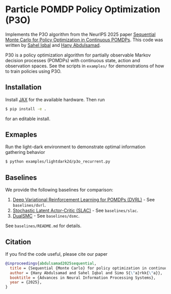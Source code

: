 # Particle POMDP Policy Optimization (P3O)

Implements the P3O algorithm from the NeurIPS 2025 paper [Sequential Monte
Carlo for Policy Optimization in Continuous POMDPs](https://arxiv.org/abs/2505.16732).
This code was written by [Sahel Iqbal](https://github.com/Sahel13) and [Hany
Abdulsamad](https://github.com/hanyas).

P30 is a policy optimization algorithm for partially observable Markov decision processes (POMDPs) with continuous state, action and observation spaces. See the scripts in `examples/` for demonstrations of how to train policies using P3O.

## Installation

Install [JAX](https://github.com/jax-ml/jax?tab=readme-ov-file#installation) for the available hardware. Then run

```bash
$ pip install -e .
```

for an editable install.

## Exmaples
Run the light-dark environment to demonstrate optimal information gathering behavior
```bash
$ python examples/lightdark2d/p3o_recurrent.py
```

## Baselines

We provide the following baselines for comparison:

1. [Deep Variational Reinforcement Learning for POMDPs (DVRL)](https://proceedings.mlr.press/v80/igl18a/igl18a.pdf) - See `baselines/dvrl`.
2. [Stochastic Latent Actor-Critic (SLAC)](https://arxiv.org/pdf/1907.00953) - See `baselines/slac`.
3. [DualSMC](https://www.ijcai.org/Proceedings/2020/0579.pdf) - See `baselines/dsmc`.

See `baselines/README.md` for details.

## Citation

If you find the code useful, please cite our paper

```bib
@inproceedings{abdulsamad2025sequential,
  title = {Sequential {Monte Carlo} for policy optimization in continuous {POMDPs}},
  author = {Hany Abdulsamad and Sahel Iqbal and Simo S{\"a}rkk{\"a}},
  booktitle = {Advances in Neural Information Processing Systems},
  year = {2025},
}
```
